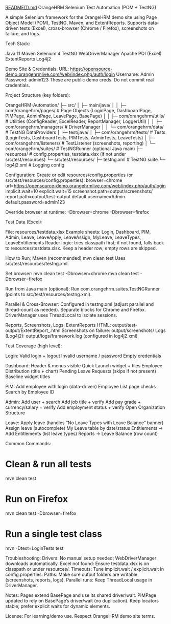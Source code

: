 [README(1).md](https://github.com/user-attachments/files/22786655/README.1.md)
OrangeHRM Selenium Test Automation (POM + TestNG)


A simple Selenium framework for the OrangeHRM demo site using Page Object Model (POM), TestNG, Maven, and ExtentReports.
Supports data-driven tests (Excel), cross-browser (Chrome / Firefox), screenshots on failure, and logs.


Tech Stack:

Java 11
Maven
Selenium 4
TestNG
WebDriverManager
Apache POI (Excel)
ExtentReports
Log4j2


Demo Site & Credentials:
URL: https://opensource-demo.orangehrmlive.com/web/index.php/auth/login
Username: Admin
Password: admin123
These are public demo creds. Do not commit real credentials.




Project Structure (key folders):

OrangeHRM-Automation/
├─ src/
│  ├─ main/java/
│  │  ├─ com/orangehrm/pages/      # Page Objects (LoginPage, DashboardPage, PIMPage, AdminPage, LeavePage, BasePage)
│  │  ├─ com/orangehrm/utils/      # Utilities (ConfigReader, ExcelReader, ReportManager, LoggerUtil)
│  │  ├─ com/orangehrm/managers/   # DriverManager
│  │  └─ com/orangehrm/data/       # TestNG DataProviders
│  └─ test/java/
│     ├─ com/orangehrm/tests/      # Tests (LoginTests, DashboardTests, PIMTests, AdminTests, LeaveTests)
│     ├─ com/orangehrm/listeners/  # TestListener (screenshots, reporting)
│     └─ com/orangehrm/suites/     # TestNGRunner (optional Java main)
├─ resources/                       # config.properties, testdata.xlsx (if not under src/test/resources)
└─ src/test/resources/
   ├─ testng.xml                    # TestNG suite
   └─ log4j2.xml                    # Logging config


Configuration:
Create or edit resources/config.properties (or src/test/resources/config.properties):
browser=chrome
url=https://opensource-demo.orangehrmlive.com/web/index.php/auth/login
implicit.wait=10
explicit.wait=15
screenshot.path=output/screenshots/
report.path=output/test-output
default.username=Admin
default.password=admin123

Override browser at runtime:
-Dbrowser=chrome
-Dbrowser=firefox


Test Data (Excel):

File: resources/testdata.xlsx
Example sheets: Login, Dashboard, PIM, Admin, Leave, LeaveApply, LeaveAssign, MyLeave, LeaveTypes, LeaveEntitlements
Reader logic: tries classpath first; if not found, falls back to resources/testdata.xlsx.
Keep a header row; empty rows are skipped.

How to Run;
Maven (recommended)
mvn clean test
Uses src/test/resources/testng.xml.

Set browser:
mvn clean test -Dbrowser=chrome
mvn clean test -Dbrowser=firefox

Run from Java main (optional):
Run com.orangehrm.suites.TestNGRunner (points to src/test/resources/testng.xml).


Parallel & Cross-Browser:
Configured in testng.xml (adjust parallel and thread-count as needed).
Separate <test> blocks for Chrome and Firefox.
DriverManager uses ThreadLocal<WebDriver> to isolate sessions.

Reports, Screenshots, Logs:
ExtentReports HTML: output/test-output/ExtentReport_<timestamp>.html
Screenshots on failure: output/screenshots/
Logs (Log4j2): output/logs/framework.log (configured in log4j2.xml)



Test Coverage (high level):

Login:
Valid login + logout
Invalid username / password
Empty credentials

Dashboard:
Header & menus visible
Quick Launch widget + tiles
Employee Distribution (title + chart)
Pending Leave Requests (skips if not present)
Baseline widget titles

PIM:
Add employee with login (data-driven)
Employee List page checks
Search by Employee ID

Admin:
Add user + search
Add job title + verify
Add pay grade + currency/salary + verify
Add employment status + verify
Open Organization Structure

Leave:
Apply leave (handles “No Leave Types with Leave Balance” banner)
Assign leave (autocomplete)
My Leave table by date/status
Entitlements → Add Entitlements (list leave types)
Reports → Leave Balance (row count)

Common Commands:
# Clean & run all tests
mvn clean test
# Run on Firefox
mvn clean test -Dbrowser=firefox
# Run a single test class
mvn -Dtest=LoginTests test


 Troubleshooting:
Drivers: No manual setup needed; WebDriverManager downloads automatically.
Excel not found: Ensure testdata.xlsx is on classpath or under resources/.
Timeouts: Tune implicit.wait / explicit.wait in config.properties.
Paths: Make sure output folders are writable (screenshots, reports, logs).
Parallel runs: Keep ThreadLocal usage in DriverManager.

 Notes:
Pages extend BasePage and use its shared driver/wait.
PIMPage updated to rely on BasePage’s driver/wait (no duplication).
Keep locators stable; prefer explicit waits for dynamic elements.

License:
For learning/demo use. Respect OrangeHRM demo site terms.

















